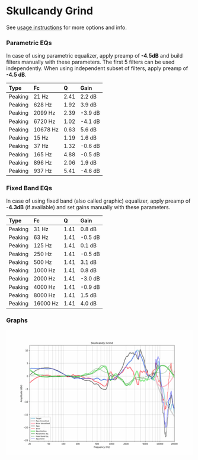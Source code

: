 # Skullcandy Grind
See [usage instructions](https://github.com/jaakkopasanen/AutoEq#usage) for more options and info.

### Parametric EQs
In case of using parametric equalizer, apply preamp of **-4.5dB** and build filters manually
with these parameters. The first 5 filters can be used independently.
When using independent subset of filters, apply preamp of **-4.5 dB**.

| Type    | Fc       |    Q | Gain    |
|:--------|:---------|:-----|:--------|
| Peaking | 21 Hz    | 2.41 | 2.2 dB  |
| Peaking | 628 Hz   | 1.92 | 3.9 dB  |
| Peaking | 2099 Hz  | 2.39 | -3.9 dB |
| Peaking | 6720 Hz  | 1.02 | -4.1 dB |
| Peaking | 10678 Hz | 0.63 | 5.6 dB  |
| Peaking | 15 Hz    | 1.19 | 1.6 dB  |
| Peaking | 37 Hz    | 1.32 | -0.6 dB |
| Peaking | 165 Hz   | 4.88 | -0.5 dB |
| Peaking | 896 Hz   | 2.06 | 1.9 dB  |
| Peaking | 937 Hz   | 5.41 | -4.6 dB |

### Fixed Band EQs
In case of using fixed band (also called graphic) equalizer, apply preamp of **-4.3dB**
(if available) and set gains manually with these parameters.

| Type    | Fc       |    Q | Gain    |
|:--------|:---------|:-----|:--------|
| Peaking | 31 Hz    | 1.41 | 0.8 dB  |
| Peaking | 63 Hz    | 1.41 | -0.5 dB |
| Peaking | 125 Hz   | 1.41 | 0.1 dB  |
| Peaking | 250 Hz   | 1.41 | -0.5 dB |
| Peaking | 500 Hz   | 1.41 | 3.1 dB  |
| Peaking | 1000 Hz  | 1.41 | 0.8 dB  |
| Peaking | 2000 Hz  | 1.41 | -3.0 dB |
| Peaking | 4000 Hz  | 1.41 | -0.9 dB |
| Peaking | 8000 Hz  | 1.41 | 1.5 dB  |
| Peaking | 16000 Hz | 1.41 | 4.0 dB  |

### Graphs
![](./Skullcandy%20Grind.png)